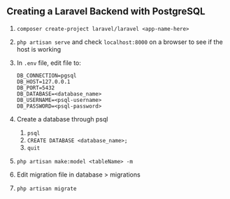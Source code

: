 ## Creating a Laravel Backend with PostgreSQL

1. `composer create-project laravel/laravel <app-name-here>`
1. `php artisan serve` and check `localhost:8000` on a browser to see if the host is working
1. In `.env` file, edit file to:

   ```
   DB_CONNECTION=pgsql
   DB_HOST=127.0.0.1
   DB_PORT=5432
   DB_DATABASE=<database_name>
   DB_USERNAME=<psql-username>
   DB_PASSWORD=<psql-password>
   ```

1. Create a database through psql

   1. `psql`
   2. `CREATE DATABASE <database_name>;`
   3. `quit`

1. `php artisan make:model <tableName> -m`

1. Edit migration file in database > migrations

1. `php artisan migrate`

